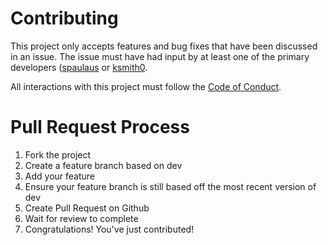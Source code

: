 # Contributing
This project only accepts features and bug fixes that have been discussed in an issue. The issue must have had input by at least 
one of the primary developers ([spaulaus](https://github.com/spaulaus) or [ksmith0](https://github.com/ksmith0). 

All interactions with this project must follow the [Code of Conduct](https://github.com/spaulaus/TravisCI-Tests/.github/CODE_OF_CONDUCT.md).

# Pull Request Process
1. Fork the project
2. Create a feature branch based on dev
3. Add your feature
4. Ensure your feature branch is still based off the most recent version of dev
5. Create Pull Request on Github
6. Wait for review to complete
7. Congratulations! You've just contributed!
